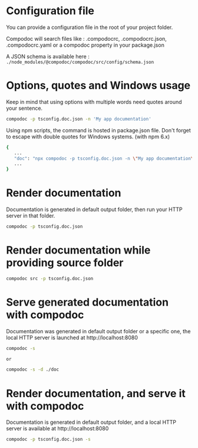 # Configuration file

You can provide a configuration file in the root of your project folder.

Compodoc will search files like : .compodocrc, .compodocrc.json, .compodocrc.yaml or a compodoc property in your package.json

A JSON schema is available here : `./node_modules/@compodoc/compodoc/src/config/schema.json`

# Options, quotes and Windows usage

Keep in mind that using options with multiple words need quotes around your sentence.

```bash
compodoc -p tsconfig.doc.json -n 'My app documentation'
```

Using npm scripts, the command is hosted in package.json file. Don't forget to escape with double quotes for Windows systems. (with npm 6.x)

```bash
{
   ...
   "doc": "npx compodoc -p tsconfig.doc.json -n \"My app documentation\""
   ...
}
```

# Render documentation

Documentation is generated in default output folder, then run your HTTP server in that folder.

```bash
compodoc -p tsconfig.doc.json
```

# Render documentation while providing source folder

```bash
compodoc src -p tsconfig.doc.json
```

# Serve generated documentation with compodoc

Documentation was generated in default output folder or a specific one, the local HTTP server is launched at http://localhost:8080

```bash
compodoc -s

or

compodoc -s -d ./doc
```

# Render documentation, and serve it with compodoc

Documentation is generated in default output folder, and a local HTTP server is available at http://localhost:8080

```bash
compodoc -p tsconfig.doc.json -s
```
